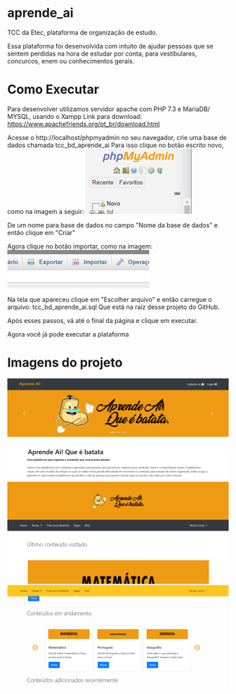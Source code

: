 # aprende_ai
TCC da Etec, plataforma de organização de estudo.

Essa plataforma foi desenvolvida com intuito de ajudar pessoas que se sentem perdidas na hora de estudar por conta, para vestibulares, concurcos, enem ou conhecimentos gerais.

# 
# Como Executar 
Para desenvolver utilizamos servidor apache com PHP 7.3 e MariaDB/ MYSQL, usando o Xampp
Link para download: https://www.apachefriends.org/pt_br/download.html

Acesse o http://localhost/phpmyadmin no seu navegador, crie uma base de dados chamada tcc_bd_aprende_ai 
Para isso clique no botão escrito novo, como na imagem a seguir:
<img src="https://github.com/vitor-santos430/aprende_ai/blob/master/views/img/como_criar_base.PNG">

De um nome para base de dados no campo "Nome da base de dados" e então clique em "Criar"

Agora clique no botão importar, como na imagem:
<img src="https://github.com/vitor-santos430/aprende_ai/blob/master/views/img/botao_importar.PNG">

Na tela que apareceu clique em "Escolher arquivo" e então carregue o arquivo:  tcc_bd_aprende_ai.sql 
Que está na raíz desse projeto do GitHub.

Após esses passos, vá até o final da página e clique em executar.

Agora você já pode executar a plataforma

# Imagens do projeto
<img src="https://github.com/vitor-santos430/aprende_ai/blob/master/views/img/inicio_aprende_ai.PNG">

<img src="https://github.com/vitor-santos430/aprende_ai/blob/master/views/img/por_dentro_aprende_ai.PNG">

<img src="https://github.com/vitor-santos430/aprende_ai/blob/master/views/img/scroll_aprende_ai.PNG">
